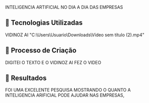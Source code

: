 INTELIGENCIA ARTIFICIAL NO DIA A DIA DAS EMPRESAS

## 🤖 Tecnologias Utilizadas
VIDINOZ AI
"C:\Users\Usuario\Downloads\Vídeo sem título (2).mp4"
## 🧐 Processo de Criação
DIGITEI O TEXTO E O VIDINOZ AI FEZ O VIDEO


## 🚀 Resultados
FOI UMA EXCELENTE PESQUISA MOSTRANDO O QUANTO A INTELIGENCIA ARIFICIAL PODE AJUDAR NAS EMPRESAS,



